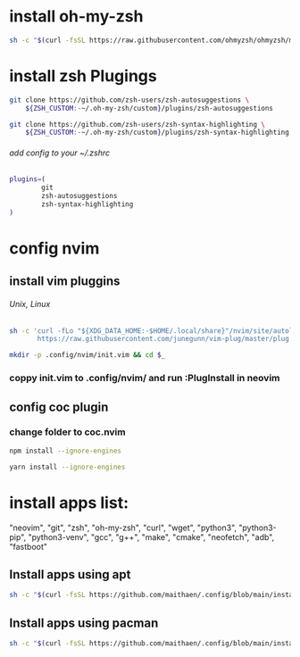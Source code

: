 
# install oh-my-zsh
```bash
sh -c "$(curl -fsSL https://raw.githubusercontent.com/ohmyzsh/ohmyzsh/master/tools/install.sh)"
```


# install zsh Plugings
```bash
git clone https://github.com/zsh-users/zsh-autosuggestions \
    ${ZSH_CUSTOM:-~/.oh-my-zsh/custom}/plugins/zsh-autosuggestions

git clone https://github.com/zsh-users/zsh-syntax-highlighting \
    ${ZSH_CUSTOM:-~/.oh-my-zsh/custom}/plugins/zsh-syntax-highlighting
```
###### add config to your  ~/.zshrc
```bash
plugins=(
        git
        zsh-autosuggestions
        zsh-syntax-highlighting
)
```
# config nvim
## install vim pluggins

###### Unix, Linux

```sh
sh -c 'curl -fLo "${XDG_DATA_HOME:-$HOME/.local/share}"/nvim/site/autoload/plug.vim --create-dirs \
       https://raw.githubusercontent.com/junegunn/vim-plug/master/plug.vim'
```
```sh
mkdir -p .config/nvim/init.vim && cd $_
```
### coppy init.vim to .config/nvim/  and run :PlugInstall in neovim

## config coc plugin
### change folder to coc.nvim

```bash
npm install --ignore-engines
```
```bash
yarn install --ignore-engines
```

# install apps list: 
  "neovim", "git", "zsh",
  "oh-my-zsh", "curl", "wget", "python3",
  "python3-pip", "python3-venv", "gcc", "g++",
  "make", "cmake", "neofetch",
  "adb", "fastboot"
## Install apps using apt
```bash
sh -c "$(curl -fsSL https://github.com/maithaen/.config/blob/main/install_apps_using_apt.sh)"
```
## Install  apps using pacman
```bash
sh -c "$(curl -fsSL https://github.com/maithaen/.config/blob/main/install_apps_using_pacman.sh)"
```






